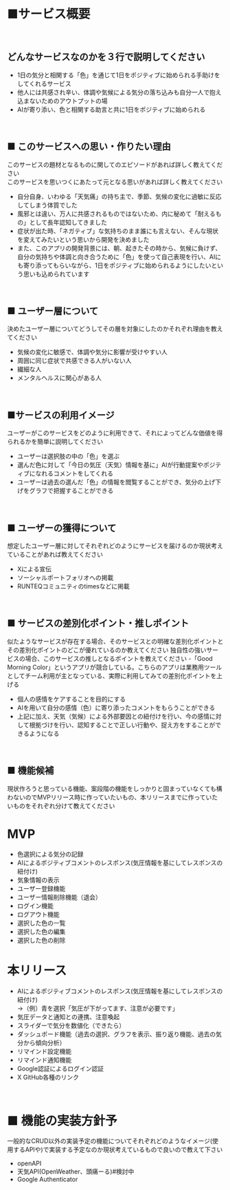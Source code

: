 # ■サービス概要
<br>

## どんなサービスなのかを３行で説明してください
- 1日の気分と相関する「色」を通じて1日をポジティブに始められる手助けをしてくれるサービス
- 他人には共感され辛い、体調や気候による気分の落ち込みも自分一人で抱え込まないためのアウトプットの場
- AIが寄り添い、色と相関する助言と共に1日をポジティブに始められる

<br>

## ■ このサービスへの思い・作りたい理由
このサービスの題材となるものに関してのエピソードがあれば詳しく教えてください<br>
このサービスを思いつくにあたって元となる思いがあれば詳しく教えてください
- 自分自身、いわゆる「天気痛」の持ち主で、季節、気候の変化に過敏に反応してしまう体質でした
- 風邪とは違い、万人に共感されるものではないため、内に秘めて「耐えるもの」として長年認知してきました
- 症状が出た時、「ネガティブ」な気持ちのまま誰にも言えない、そんな現状を変えてみたいという思いから開発を決めました
- また、このアプリの開発背景には、朝、起きたその時から、気候に負けず、自分の気持ちや体調と向き合うために「色」を使って自己表現を行い、AIにも寄り添ってもらいながら、1日をポジティブに始められるようにしたいという思いも込められています

<br>

## ■ ユーザー層について
決めたユーザー層についてどうしてその層を対象にしたのかそれぞれ理由を教えてください
- 気候の変化に敏感で、体調や気分に影響が受けやすい人
- 周囲に同じ症状で共感できる人がいない人
- 繊細な人
- メンタルヘルスに関心がある人

<br>

## ■サービスの利用イメージ
ユーザーがこのサービスをどのように利用できて、それによってどんな価値を得られるかを簡単に説明してください
- ユーザーは選択肢の中の「色」を選ぶ
- 選んだ色に対して「今日の気圧（天気）情報を基に」AIが行動提案やポジティブになれるコメントをしてくれる
- ユーザーは過去の選んだ「色」の情報を閲覧することができ、気分の上げ下げをグラフで把握することができる

<br>

## ■ ユーザーの獲得について
想定したユーザー層に対してそれぞれどのようにサービスを届けるのか現状考えていることがあれば教えてください
- Xによる宣伝
- ソーシャルポートフォリオへの掲載
- RUNTEQコミュニティのtimesなどに掲載

<br>

## ■ サービスの差別化ポイント・推しポイント
似たようなサービスが存在する場合、そのサービスとの明確な差別化ポイントとその差別化ポイントのどこが優れているのか教えてください
独自性の強いサービスの場合、このサービスの推しとなるポイントを教えてください
-「Good Morning Color」というアプリが競合している。こちらのアプリは業務用ツールとしてチーム利用が主となっている、実際に利用してみての差別化ポイントを上げる
- 個人の感情をケアすることを目的にする
- AIを用いて自分の感情（色）に寄り添ったコメントをもらうことができる
- 上記に加え、天気（気候）による外部要因との紐付けを行い、今の感情に対して根拠づけを行い、認知することで正しい行動や、捉え方をすることができるようになる

<br>

## ■ 機能候補
現状作ろうと思っている機能、案段階の機能をしっかりと固まっていなくても構わないのでMVPリリース時に作っていたいもの、本リリースまでに作っていたいものをそれぞれ分けて教えてください

# MVP
- 色選択による気分の記録
- AIによるポジティブコメントのレスポンス(気圧情報を基にしてレスポンスの紐付け)
- 気象情報の表示
- ユーザー登録機能
- ユーザー情報削除機能（退会）
- ログイン機能
- ログアウト機能
- 選択した色の一覧
- 選択した色の編集
- 選択した色の削除

 # 本リリース
- AIによるポジティブコメントのレスポンス(気圧情報を基にしてレスポンスの紐付け)<br>
→（例）青を選択「気圧が下がってます、注意が必要です」
- 気圧データと通知との連携、注意喚起
- スライダーで気分を数値化（できたら）
- ダッシュボード機能（過去の選択、グラフを表示、振り返り機能、過去の気分から傾向分析）
- リマインド設定機能
- リマインド通知機能
- Google認証によるログイン認証
- X GitHub各種のリンク

<br>

# ■ 機能の実装方針予
一般的なCRUD以外の実装予定の機能についてそれぞれどのようなイメージ(使用するAPIや)で実装する予定なのか現状考えているもので良いので教えて下さい
- openAPI
- 天気API(OpenWeather、頭痛ーる)#検討中
- Google Authenticator